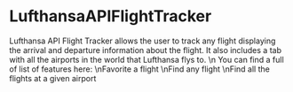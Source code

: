 # LufthansaAPIFlightTracker
Lufthansa API Flight Tracker allows the user to track any flight displaying the arrival and departure information about the flight. It also includes a tab with all the airports in the world that Lufthansa flys to. 
\n You can find a full of list of features here:
  \nFavorite a flight
  \nFind any flight
  \nFind all the flights at a given airport
